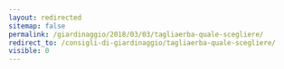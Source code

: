 ```yaml
---
layout: redirected
sitemap: false
permalink: /giardinaggio/2018/03/03/tagliaerba-quale-scegliere/
redirect_to: /consigli-di-giardinaggio/tagliaerba-quale-scegliere/
visible: 0
---
```


